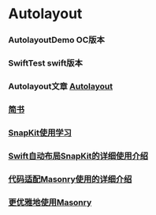 # Autolayout


### AutolayoutDemo OC版本

### SwiftTest swift版本

### Autolayout文章 [Autolayout](https://github.com/BranPeng/OC-AutoLayoutDemo/wiki/iOS%E4%BD%BF%E7%94%A8%E4%BB%A3%E7%A0%81%E8%BF%9B%E8%A1%8CAutoLayout%E8%87%AA%E5%8A%A8%E5%B8%83%E5%B1%80)

 ### [简书](http://www.jianshu.com/p/3546964996ff)
 
### [SnapKit使用学习](https://www.jianshu.com/p/1f75c89370c2)
### [Swift自动布局SnapKit的详细使用介绍](https://www.jianshu.com/p/2bad53a2a180)

### [代码适配Masonry使用的详细介绍](https://www.cnblogs.com/wqcoder/p/5511676.html)

### [更优雅地使用Masonry](https://www.jianshu.com/p/aa93135af8c9)


